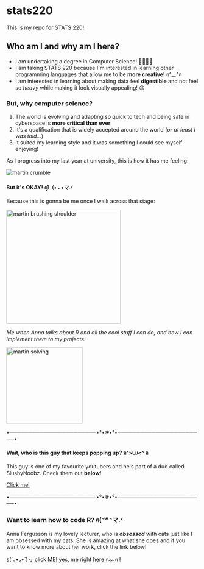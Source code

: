 # stats220

This is my repo for STATS 220!


## Who am I and why am I here?

- I am undertaking a degree in Computer Science! 👩🏻‍💻🔐
- I am taking STATS 220 because I'm interested in learning other programming languages that allow me to be **more creative**! ฅ^._.^ฅ 
- I am interested in learning about making data feel **digestible** and not feel so *heavy* while making it look visually appealing! 😍


### But, why computer science?
1. The world is evolving and adapting so quick to tech and being safe in cyberspace is **more critical than ever**.
2. It's a qualification that is widely accepted around the world (*or at least I was told...*)
3. It suited my learning style and it was something I could see myself enjoying!

As I progress into my last year at university, this is how it has me feeling:

![martin crumble](https://c.tenor.com/B7QDk8r7Tx0AAAAC/tenor.gif)


#### But it's OKAY! ദ്ദി（• ˕ •マ.ᐟ
Because this is gonna be me once I walk across that stage:

<img src="https://c.tenor.com/vPj6WP0203oAAAAd/tenor.gif" alt="martin brushing shoulder" width="300"/>


*Me when Anna talks about R and all the cool stuff I can do, and how I can implement them to my projects:*

<img src="https://c.tenor.com/NazCGD8UbOAAAAAd/tenor.gif" alt="martin solving" width="200"/>

•───────────────────────•°•❀•°•───────────────────────•


#### Wait, who is this guy that keeps popping up? ฅ^>⩊<^ ฅ
This guy is one of my favourite youtubers and he's part of a duo called SlushyNoobz. Check them out **below**! 

[Click me!](https://www.youtube.com/watch?v=dQw4w9WgXcQ)

•───────────────────────•°•❀•°•───────────────────────•

### Want to learn how to code R?  ฅ(ᵔ꒳ ᵔマ.ᐟ

Anna Fergusson is my lovely lecturer, who is ***obsessed*** with cats just like I am obsessed with my cats. She is amazing at what she does and if you want to know more about her work, click the link below!

[ε(´｡•᎑•`)っ click ME! yes, me right here ฅᨐฅ !](https://annafergusson.online/)


